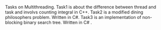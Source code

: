 Tasks on Multithreading.
Task1 is about the difference between thread and task and involvs counting integral in C++.
Task2 is a modified dining philosophers problem. Written in C#.
Task3 is an implementation of non-blocking binary search tree. Written in C# .

